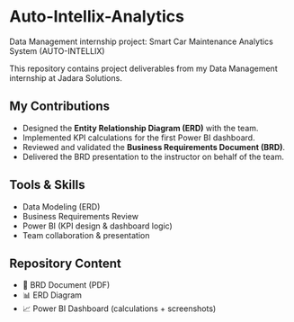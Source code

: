 # Auto-Intellix-Analytics
Data Management internship project: Smart Car Maintenance Analytics System (AUTO-INTELLIX)

This repository contains project deliverables from my Data Management internship at Jadara Solutions.

## My Contributions
- Designed the **Entity Relationship Diagram (ERD)** with the team.
- Implemented KPI calculations for the first Power BI dashboard.
- Reviewed and validated the **Business Requirements Document (BRD)**.
- Delivered the BRD presentation to the instructor on behalf of the team.

## Tools & Skills
- Data Modeling (ERD)
- Business Requirements Review
- Power BI (KPI design & dashboard logic)
- Team collaboration & presentation

## Repository Content
- 📄 BRD Document (PDF)
- 📊 ERD Diagram
- 📈 Power BI Dashboard (calculations + screenshots)
